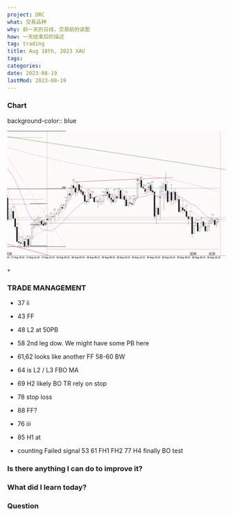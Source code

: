 ```yaml
---
project: DRC
what: 交易品种
why: 前一天的日线，交易前的读图
how: 一天结束后的描述
tag: trading
title: Aug 18th, 2023 XAU
tags:
categories:
date: 2023-08-19
lastMod: 2023-08-19
---
```





### Chart
background-color:: blue

![image.png](/assets/image_1692423857992_0.png)

    + 

### **TRADE MANAGEMENT**

  + 37 ii

  + 43 FF

  + 48 L2 at 50PB

  + 58 2nd leg dow.  We might have some PB here

  + 61,62 looks like another FF 58-60 BW

  + 64 is L2 / L3 FBO MA

  + 69 H2  likely BO TR rely on stop

  + 78 stop loss

  + 88 FF?

  + 76 iii

  + 85 H1 at

  + counting Failed signal
	53 61 FH1 FH2
	77 H4  finally BO test

### **Is there anything I can do to improve it?**

### **What did I learn today?**

### **Question**
